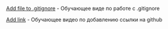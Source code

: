 [Add file to .gitignore](https://www.youtube.com/watch?v=6v8ZJIUbPbE&t=15s&index=1&list=PL-wIVTIcF8cp5b1ed8X6qW4Yau2hHOuCx) - Обучающее виде по работе с .gitignore

[Add link](https://www.youtube.com/watch?v=IdGhrm21ihY&feature=youtu.be) - Обучающее видео по добавлению ссылки на github
